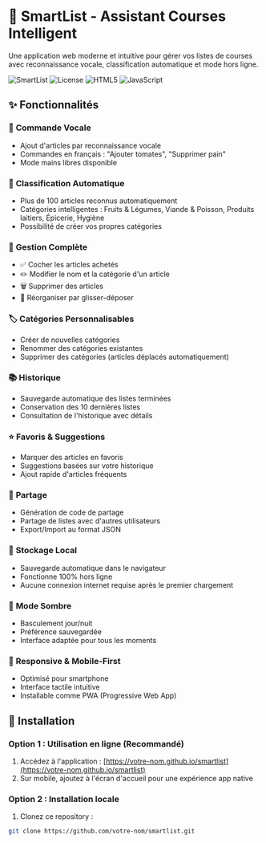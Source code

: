 # 🛒 SmartList - Assistant Courses Intelligent

Une application web moderne et intuitive pour gérer vos listes de courses avec reconnaissance vocale, classification automatique et mode hors ligne.

![SmartList](https://img.shields.io/badge/version-1.0.0-blue)
![License](https://img.shields.io/badge/license-MIT-green)
![HTML5](https://img.shields.io/badge/HTML5-E34F26?logo=html5&logoColor=white)
![JavaScript](https://img.shields.io/badge/JavaScript-F7DF1E?logo=javascript&logoColor=black)

## ✨ Fonctionnalités

### 🎤 **Commande Vocale**
- Ajout d'articles par reconnaissance vocale
- Commandes en français : "Ajouter tomates", "Supprimer pain"
- Mode mains libres disponible

### 🧠 **Classification Automatique**
- Plus de 100 articles reconnus automatiquement
- Catégories intelligentes : Fruits & Légumes, Viande & Poisson, Produits laitiers, Épicerie, Hygiène
- Possibilité de créer vos propres catégories

### 📝 **Gestion Complète**
- ✅ Cocher les articles achetés
- ✏️ Modifier le nom et la catégorie d'un article
- 🗑️ Supprimer des articles
- 🔄 Réorganiser par glisser-déposer

### 🏷️ **Catégories Personnalisables**
- Créer de nouvelles catégories
- Renommer des catégories existantes
- Supprimer des catégories (articles déplacés automatiquement)

### 📚 **Historique**
- Sauvegarde automatique des listes terminées
- Conservation des 10 dernières listes
- Consultation de l'historique avec détails

### ⭐ **Favoris & Suggestions**
- Marquer des articles en favoris
- Suggestions basées sur votre historique
- Ajout rapide d'articles fréquents

### 🔗 **Partage**
- Génération de code de partage
- Partage de listes avec d'autres utilisateurs
- Export/Import au format JSON

### 💾 **Stockage Local**
- Sauvegarde automatique dans le navigateur
- Fonctionne 100% hors ligne
- Aucune connexion internet requise après le premier chargement

### 🌙 **Mode Sombre**
- Basculement jour/nuit
- Préférence sauvegardée
- Interface adaptée pour tous les moments

### 📱 **Responsive & Mobile-First**
- Optimisé pour smartphone
- Interface tactile intuitive
- Installable comme PWA (Progressive Web App)

## 🚀 Installation

### Option 1 : Utilisation en ligne (Recommandé)

1. Accédez à l'application : [https://votre-nom.github.io/smartlist](https://votre-nom.github.io/smartlist)
2. Sur mobile, ajoutez à l'écran d'accueil pour une expérience app native

### Option 2 : Installation locale

1. Clonez ce repository :
```bash
git clone https://github.com/votre-nom/smartlist.git
